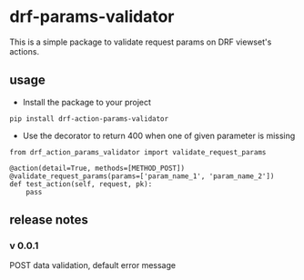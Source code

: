 # drf-params-validator

This is a simple package to validate request params on DRF viewset's actions.

## usage

* Install the package to your project

```
pip install drf-action-params-validator
```

* Use the decorator to return 400 when one of given parameter is missing

```
from drf_action_params_validator import validate_request_params

@action(detail=True, methods=[METHOD_POST])
@validate_request_params(params=['param_name_1', 'param_name_2'])
def test_action(self, request, pk):
    pass
```


## release notes

### v 0.0.1

POST data validation, default error message